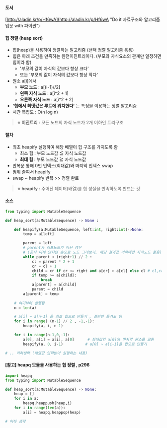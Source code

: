 #### 도서

[http://aladin.kr/p/Hf6wA](http://aladin.kr/p/Hf6wA "Do it 자료구조와 알고리즘 입문 with 파이썬")

#### 힙 정렬 (heap sort)
- 힙(heap)을 사용하여 정렬하는 알고리즘 (선택 정렬 알고리즘 응용)
- 힙은 아래 조건을 만족하는 완전이진트리이다. (부모와 자식요소의 관계만 일정하면 힙이라 함)
  - '부모의 값이 자식의 값보다 항상 크다'  
  - 또는 '부모의 값이 자식의 값보다 항상 작다' 
- 원소 a[i]에서 
  - **부모 노드** : a[(i-1)//2]
  - **왼쪽 자식 노드** : a[i*2 + 1]
  - **오른쪽 자식 노드** : a[i*2 + 2]
- **'힙에서 최댓값은 루트에 위치한다'** 는 특징을 이용하는 정렬 알고리즘 
- 시간 복잡도 : O(n log n)

> ※ **이진트리** : 모든 노드의 자식 노드가 2개 이하인 트리구조 

#### 절차 
- 최초 heapify 실행하여 해당 배열이 힙 구조를 가지도록 함 
  - 최소 힙 : 부모 노드값 ≦ 자식 노드값   
  - **최대 힙** : 부모 노드값 ≧ 자식 노드값 
- 반복문 통해 0번 인덱스(최대값)와 마지막 인덱스 swap 
- 범위 줄여서 heapify
- swap ~ heapify 반복 >> 정렬 완료  
> ※ **heapify** :  주어진 데이터(배열)를 힙 성질을 만족하도록 만드는 것

#### 소스 
```python
from typing import MutableSequence 

def heap_sort(a:MutableSequence) -> None : 

    def heapify(a:MutableSequence, left:int, right:int)->None:
        temp = a[left]

        parent = left 
        # parent가 리프노드가 아닌 경우 
        # (공식 이해 안되면 손으로 노드 그려보기, 해당 결과값 이하에만 자식노드 붙음)
        while parent < (right+1) // 2 :  
            cl = parent * 2 + 1 
            cr = cl + 1 
            child = cr if cr <= right and a[cr] > a[cl] else cl # cl,cr 중 큰값 선택
            if temp >= a[child]:
                break 
            a[parent] = a[child]
            parent = child 
        a[parent] = temp 
    
    # 여기부터 실행됨 
    n = len(a)

    # a[i] ~ a[n-1] 을 최초 힙으로 만들기 , 절반만 돌려도 됨  
    for i in range( (n-1) // 2 , -1,-1):
        heapify(a, i, n-1)

    for i in range(n-1,0,-1):
        a[0], a[i] = a[i], a[0]      # 최대값인 a[0]와 마지막 원소를 교환
        heapify(a, 0, i-1)          # a[0] ~ a[i-1]을 힙으로 만들기 

# .. 이하생략 (배열값 입력받아 실행하는 내용) 
```


#### [참고] heapq 모듈을 사용하는 힙 정렬  , p296 
```python 
import heapq 
from typing import MutableSequence 

def heap_sort(a:MutableSequence) -> None:
    heap = []
    for i in a:
        heapq.heappush(heap,i)
    for i in range(len(a)):
        a[i] = heapq.heappop(heap)

# 이하 생략
```
